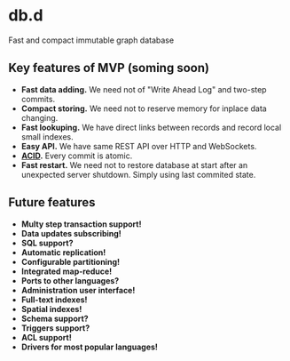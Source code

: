 # db.d
Fast and compact immutable graph database

## Key features of MVP (soming soon)

* **Fast data adding.** We need not of "Write Ahead Log" and two-step commits.
* **Compact storing.** We need not to reserve memory for inplace data changing.
* **Fast lookuping.** We have direct links between records and record local small indexes.
* **Easy API.** We have same REST API over HTTP and WebSockets.
* **[ACID](https://en.wikipedia.org/wiki/ACID).** Every commit is atomic. 
* **Fast restart.** We need not to restore database at start after an unexpected server shutdown. Simply using last commited state.

## Future features

* **Multy step transaction support!**
* **Data updates subscribing!**
* **SQL support?**
* **Automatic replication!**
* **Configurable partitioning!**
* **Integrated map-reduce!**
* **Ports to other languages?**
* **Administration user interface!**
* **Full-text indexes!**
* **Spatial indexes!**
* **Schema support?**
* **Triggers support?**
* **ACL support!**
* **Drivers for most popular languages!**
